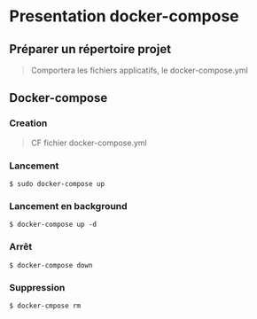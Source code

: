 # Presentation docker-compose



## Préparer un répertoire projet
> Comportera les fichiers applicatifs, le docker-compose.yml

## Docker-compose

### Creation
> CF fichier docker-compose.yml

### Lancement
```
$ sudo docker-compose up
```

### Lancement en background
```
$ docker-compose up -d
```

### Arrêt
```
$ docker-compose down
```

### Suppression 
```
$ docker-cmpose rm


